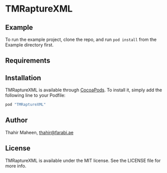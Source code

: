 # TMRaptureXML

## Example

To run the example project, clone the repo, and run `pod install` from the Example directory first.

## Requirements

## Installation

TMRaptureXML is available through [CocoaPods](http://cocoapods.org). To install
it, simply add the following line to your Podfile:

```ruby
pod "TMRaptureXML"
```

## Author

Thahir Maheen, thahir@farabi.ae

## License

TMRaptureXML is available under the MIT license. See the LICENSE file for more info.
